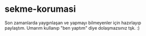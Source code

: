 # sekme-korumasi
Son zamanlarda yaygınlaşan ve yapmayı bilmeyenler için hazırlayıp paylaştım. Umarım kullanıp "ben yaptım" diye dolaşmazsınız tşk. :)
